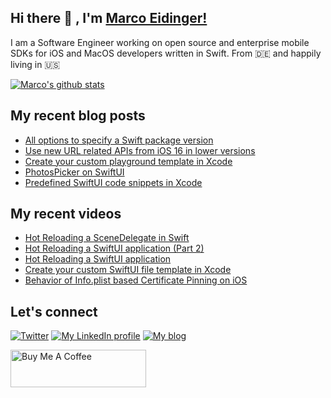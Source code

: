 ## Hi there 👋 , I'm [Marco Eidinger!](https://eidinger.info/)

I am a Software Engineer working on open source and enterprise mobile SDKs for iOS and MacOS developers written in Swift. From 🇩🇪  and happily living in 🇺🇸

[![Marco's github stats](https://github-readme-stats.vercel.app/api?username=MarcoEidinger&count_private=false&show_icons=true&theme=radical)](https://github.com/anuraghazra/github-readme-stats)

## My recent blog posts
<!-- BLOG-POST-LIST:START -->
- [All options to specify a Swift package version](https://blog.eidinger.info/all-options-to-specify-a-swift-package-version)
- [Use new URL related APIs from iOS 16 in lower versions](https://blog.eidinger.info/use-new-url-related-apis-from-ios-16-in-lower-versions)
- [Create your custom playground template in Xcode](https://blog.eidinger.info/create-your-custom-playground-template-in-xcode)
- [PhotosPicker on SwiftUI](https://blog.eidinger.info/photospicker-on-swiftui)
- [Predefined SwiftUI code snippets in Xcode](https://blog.eidinger.info/predefined-swiftui-code-snippets-in-xcode)
<!-- BLOG-POST-LIST:END -->

## My recent videos
<!-- YOUTUBE-ALL:START -->
- [Hot Reloading a SceneDelegate in Swift](https://www.youtube.com/watch?v=JIfip0s3KX8)
- [Hot Reloading a SwiftUI application &lpar;Part 2&rpar;](https://www.youtube.com/watch?v=U7-CD-lSWdM)
- [Hot Reloading a SwiftUI application](https://www.youtube.com/watch?v=amBkjVfgFL8)
- [Create your custom SwiftUI file template in Xcode](https://www.youtube.com/watch?v=h8js3e657xc)
- [Behavior of Info.plist based Certificate Pinning on iOS](https://www.youtube.com/watch?v=ZC0KpydbzWc)
<!-- YOUTUBE-ALL:END -->

## Let's connect
[![Twitter](https://img.shields.io/badge/twitter-blue.svg?&style=for-the-badge&logo=twitter&logoColor=white)](http://twitter.com/MarcoEidinger)
[![My LinkedIn profile](https://img.shields.io/badge/linkedin-%230077B5.svg?&style=for-the-badge&logo=linkedin&logoColor=white)](https://www.linkedin.com/in/marco-eidinger-6098a512/)
[![My blog](https://img.shields.io/badge/Hashnode-%232962FF.svg?&style=for-the-badge&logo=hashnode&logoColor=white)](https://blog.eidinger.info)

<a href="https://www.buymeacoffee.com/MarcoEidinger" target="_blank"><img src="https://cdn.buymeacoffee.com/buttons/v2/default-yellow.png" alt="Buy Me A Coffee" style="height: 60px !important;width: 217px !important;" ></a>
